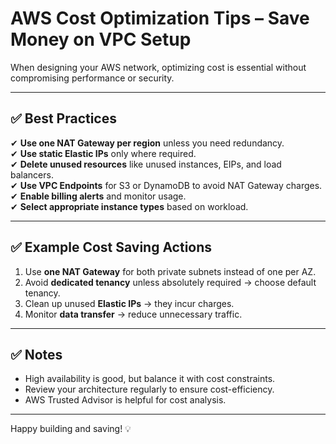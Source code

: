 # AWS Cost Optimization Tips – Save Money on VPC Setup

When designing your AWS network, optimizing cost is essential without compromising performance or security.

---

## ✅ Best Practices

✔ **Use one NAT Gateway per region** unless you need redundancy.  
✔ **Use static Elastic IPs** only where required.  
✔ **Delete unused resources** like unused instances, EIPs, and load balancers.  
✔ **Use VPC Endpoints** for S3 or DynamoDB to avoid NAT Gateway charges.  
✔ **Enable billing alerts** and monitor usage.  
✔ **Select appropriate instance types** based on workload.

---

## ✅ Example Cost Saving Actions

1. Use **one NAT Gateway** for both private subnets instead of one per AZ.  
2. Avoid **dedicated tenancy** unless absolutely required → choose default tenancy.  
3. Clean up unused **Elastic IPs** → they incur charges.  
4. Monitor **data transfer** → reduce unnecessary traffic.

---

## ✅ Notes

- High availability is good, but balance it with cost constraints.
- Review your architecture regularly to ensure cost-efficiency.
- AWS Trusted Advisor is helpful for cost analysis.

---

Happy building and saving! 💡

